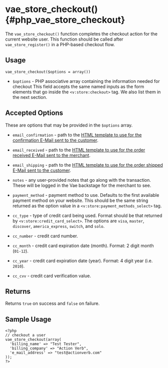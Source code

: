 # vae\_store\_checkout() {#php_vae_store_checkout}

The `vae_store_checkout()` function completes the checkout action for
the current website user. This function should be called after
`vae_store_register()` in a PHP-based checkout flow.

## Usage

`vae_store_checkout($options = array())`

-   `$options` - PHP associative array containing the information needed
    for checkout This field accepts the same named inputs as the form
    elements that go inside the `<v:store:checkout>` tag. We also list
    them in the next section.

## Accepted Options

These are options that may be provided in the `$options` array.

-   `email_confirmation` - path to the [HTML template to use for the
    confirmation E-Mail sent to the
    customer](#customizing_order_emails).

-   `email_received` - path to the [HTML template to use for the order
    received E-Mail sent to the merchant](#customizing_order_emails).

-   `email_shipping` - path to the [HTML template to use for the order
    shipped E-Mail sent to the customer](#customizing_order_emails).

-   `notes` - any user-provided notes that go along with
    the transaction. These will be logged in the Vae backstage for the
    merchant to see.

-   `payment_method` - payment method to use. Defaults to the first
    available payment method on your website. This should be the same
    string returned as the option value in a
    `<v:store:payment_methods_select>` tag.

-   `cc_type` - type of credit card being used. Format should be that
    returned by `<v:store:credit_card_select>`. The options are `visa`,
    `master`, `discover`, `america_express`, `switch`, and `solo`.

-   `cc_number` - credit card number.

-   `cc_month` - credit card expiration date (month). Format: 2 digit
    month (`01-12`).

-   `cc_year` - credit card expiration date (year). Format: 4 digit
    year (i.e. `2010`).

-   `cc_cvv` - credit card verification value.

## Returns

Returns `true` on success and `false` on failure.

## Sample Usage

    <?php 
    // checkout a user          
    vae_store_checkout(array(
      'billing_name' => "Test Tester",
      'billing_company' => "Action Verb",
      'e_mail_address' => "test@actionverb.com"
    ));
    ?>
